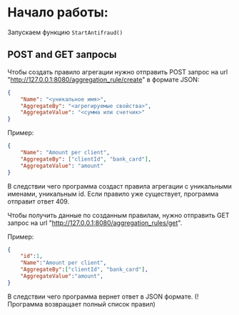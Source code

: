 #  Начало работы:
Запускаем функцию `StartAntifraud()`

## POST and GET запросы

Чтобы создать правило агрегации нужно отправить POST запрос на url "http://127.0.0.1:8080/aggregation_rule/create" в формате JSON:

```json
{
    "Name": "<уникальное имя>",
    "AggregateBy": "<агрегируемые свойства>",
    "AggregateValue": "<сумма или счетчик>"
}
```

Пример:

```json
{
    "Name": "Amount per client",
    "AggregateBy": ["clientId", "bank_card"],
    "AggregateValue": "amount"
}
```

В следствии чего программа создаст правила агрегации с уникальными именами, уникальным id. Если правило уже существует, программа отправит ответ 409.

Чтобы получить данные по созданным правилам, нужно отправить GET запрос на url "http://127.0.0.1:8080/aggregation_rules/get".

Пример:
 
```json
{
    "id":1,
    "Name":"Amount per client",
    "AggregateBy":["clientId", "bank_card"],
    "AggregateValue":"amount",
}
```

В следствии чего программа вернет ответ в JSON формате. (! Программа возвращает полный список правил)

